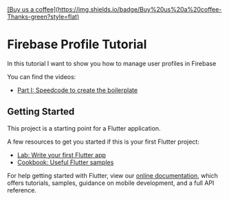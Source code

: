 <a href="https://www.buymeacoffee.com/sBGXj7Pl4" target="_blank">
[Buy us a coffee](https://img.shields.io/badge/Buy%20us%20a%20coffee-Thanks-green?style=flat)
</a>

# Firebase Profile Tutorial

In this tutorial I want to show you how to manage user profiles in Firebase

You can find the videos:
- [Part I: Speedcode to create the boilerplate](https://youtu.be/3r1X1P-0Vmo)
 

## Getting Started

This project is a starting point for a Flutter application.

A few resources to get you started if this is your first Flutter project:

- [Lab: Write your first Flutter app](https://flutter.dev/docs/get-started/codelab)
- [Cookbook: Useful Flutter samples](https://flutter.dev/docs/cookbook)

For help getting started with Flutter, view our
[online documentation](https://flutter.dev/docs), which offers tutorials,
samples, guidance on mobile development, and a full API reference.
